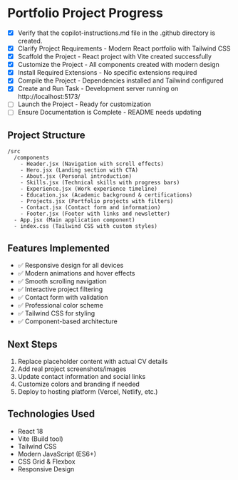 # Portfolio Project Progress

- [x] Verify that the copilot-instructions.md file in the .github directory is created.
- [x] Clarify Project Requirements - Modern React portfolio with Tailwind CSS
- [x] Scaffold the Project - React project with Vite created successfully
- [x] Customize the Project - All components created with modern design
- [x] Install Required Extensions - No specific extensions required
- [x] Compile the Project - Dependencies installed and Tailwind configured
- [x] Create and Run Task - Development server running on http://localhost:5173/
- [ ] Launch the Project - Ready for customization
- [ ] Ensure Documentation is Complete - README needs updating

## Project Structure

```
/src
  /components
    - Header.jsx (Navigation with scroll effects)
    - Hero.jsx (Landing section with CTA)
    - About.jsx (Personal introduction)
    - Skills.jsx (Technical skills with progress bars)
    - Experience.jsx (Work experience timeline)
    - Education.jsx (Academic background & certifications)
    - Projects.jsx (Portfolio projects with filters)
    - Contact.jsx (Contact form and information)
    - Footer.jsx (Footer with links and newsletter)
  - App.jsx (Main application component)
  - index.css (Tailwind CSS with custom styles)
```

## Features Implemented
- ✅ Responsive design for all devices
- ✅ Modern animations and hover effects
- ✅ Smooth scrolling navigation
- ✅ Interactive project filtering
- ✅ Contact form with validation
- ✅ Professional color scheme
- ✅ Tailwind CSS for styling
- ✅ Component-based architecture

## Next Steps
1. Replace placeholder content with actual CV details
2. Add real project screenshots/images
3. Update contact information and social links
4. Customize colors and branding if needed
5. Deploy to hosting platform (Vercel, Netlify, etc.)

## Technologies Used
- React 18
- Vite (Build tool)
- Tailwind CSS
- Modern JavaScript (ES6+)
- CSS Grid & Flexbox
- Responsive Design
